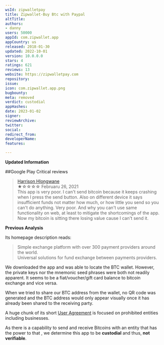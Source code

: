 ```yaml
---
wsId: zipwalletpay
title: Zipwallet-Buy Btc with Paypal
altTitle: 
authors:
- danny
users: 50000
appId: com.zipwallet.app
appCountry: us
released: 2018-01-30
updated: 2022-10-01
version: 10.0.0.0
stars: 4
ratings: 621
reviews: 13
website: https://zipwalletpay.com
repository: 
issue: 
icon: com.zipwallet.app.png
bugbounty: 
meta: removed
verdict: custodial
appHashes: 
date: 2023-01-02
signer: 
reviewArchive: 
twitter: 
social: 
redirect_from: 
developerName: 
features: 

---
```


**Updated Information**

##Google Play Critical reviews

> [Harrison Hlongwane](https://play.google.com/store/apps/details?id=com.zipwallet.app&reviewId=gp%3AAOqpTOEYePWMKE_SZbXcKU8flWe_Aa5iNFtGUrYxRrn5zUWoGS8UKgZ9tvO8AYbqRddjVaUR8AGdwTkJ_FGpjuU)<br>
  ★☆☆☆☆ Februaru 26, 2021 <br>
       This app is very poor. I can't send bitcoin because it keeps crashing when I press the send button. Also on different device it says insufficient funds not matter how much, or how little you send so you can't do anything. Very poor. And why you can't use same functionality on web, at least to mitigate the shortcomings of the app. Now my bitcoin is sitting there losing value cause I can't send it.

**Previous Analysis**

Its homepage description reads:

> Simple exchange platform with over 300 payment providers around the world.<br>
Universal solutions for fund exchange between payments providers. 

We downloaded the app and was able to locate the BTC wallet. However, the private keys nor the mnemonic seed phrases were both not readily apparent. It seems to be a fiat/voucher/gift card balance to bitcoin exchange and vice versa. 

When we tried to share our BTC address from the wallet, no QR code was generated and the BTC address would only appear visually once it has already been shared to the receiving party. 

A huge chunk of its short [User Agreement](https://zipwalletpay.com/agreement) is focused on prohibited entities including businesses.

As there is a capability to send and receive Bitcoins with an entity that has the power to  that , we determine this app to be **custodial** and thus, **not verifiable**. 

